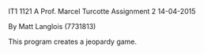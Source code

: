 
IT1 1121 A
Prof. Marcel Turcotte
Assignment 2
14-04-2015

By Matt Langlois (7731813)

This program creates a jeopardy game.

